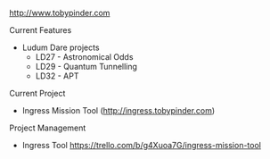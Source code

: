 http://www.tobypinder.com

Current Features
* Ludum Dare projects
  * LD27 - Astronomical Odds
  * LD29 - Quantum Tunnelling
  * LD32 - APT

Current Project
* Ingress Mission Tool (http://ingress.tobypinder.com)

Project Management
* Ingress Tool https://trello.com/b/g4Xuoa7G/ingress-mission-tool
